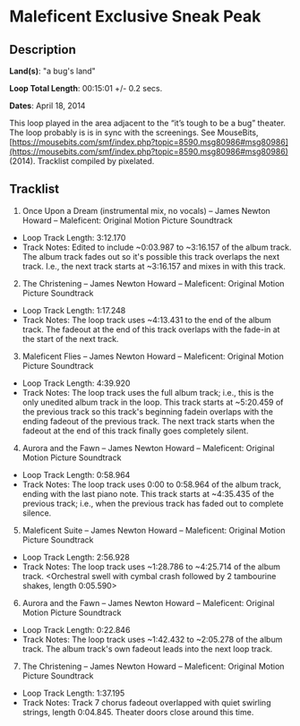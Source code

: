 # Maleficent Exclusive Sneak Peak

## Description

**Land(s)**: "a bug's land"

**Loop Total Length**: 00:15:01 +/- 0.2 secs.

**Dates**: April 18, 2014

This loop played in the area adjacent to the “it’s tough to be a bug” theater. The loop probably is is in sync with the screenings. See MouseBits, [https://mousebits.com/smf/index.php?topic=8590.msg80986#msg80986](https://mousebits.com/smf/index.php?topic=8590.msg80986#msg80986) (2014). Tracklist compiled by pixelated.

## Tracklist

1. Once Upon a Dream (instrumental mix, no vocals) – James Newton Howard – Maleficent: Original Motion Picture Soundtrack
- Loop Track Length: 3:12.170
- Track Notes: Edited to include ~0:03.987 to ~3:16.157 of the album track. The album track fades out so it's possible this track overlaps the next track. I.e., the next track starts at ~3:16.157 and mixes in with this track.

2. The Christening – James Newton Howard – Maleficent: Original Motion Picture Soundtrack
- Loop Track Length: 1:17.248
- Track Notes: The loop track uses ~4:13.431 to the end of the album track. The fadeout at the end of this track overlaps with the fade-in at the start of the next track.

3. Maleficent Flies – James Newton Howard – Maleficent: Original Motion Picture Soundtrack
- Loop Track Length: 4:39.920
- Track Notes: The loop track uses the full album track; i.e., this is the only unedited album track in the loop. This track starts at ~5:20.459 of the previous track so this track's beginning fadein overlaps with the ending fadeout of the previous track. The next track starts when the fadeout at the end of this track finally goes completely silent.

4. Aurora and the Fawn – James Newton Howard – Maleficent: Original Motion Picture Soundtrack
- Loop Track Length: 0:58.964
- Track Notes: The loop track uses 0:00 to 0:58.964 of the album track, ending with the last piano note. This track starts at ~4:35.435 of the previous track; i.e., when the previous track has faded out to complete silence.

5. Maleficent Suite – James Newton Howard – Maleficent: Original Motion Picture Soundtrack
- Loop Track Length: 2:56.928
- Track Notes: The loop track uses ~1:28.786 to ~4:25.714 of the album track.
<Orchestral swell with cymbal crash followed by 2 tambourine shakes, length 0:05.590>

6. Aurora and the Fawn – James Newton Howard – Maleficent: Original Motion Picture Soundtrack
- Loop Track Length: 0:22.846
- Track Notes: The loop track uses ~1:42.432 to ~2:05.278 of the album track. The album track's own fadeout leads into the next loop track.

7. The Christening – James Newton Howard – Maleficent: Original Motion Picture Soundtrack
- Loop Track Length: 1:37.195
- Track Notes: Track 7 chorus fadeout overlapped with quiet swirling strings, length 0:04.845. Theater doors close around this time.
